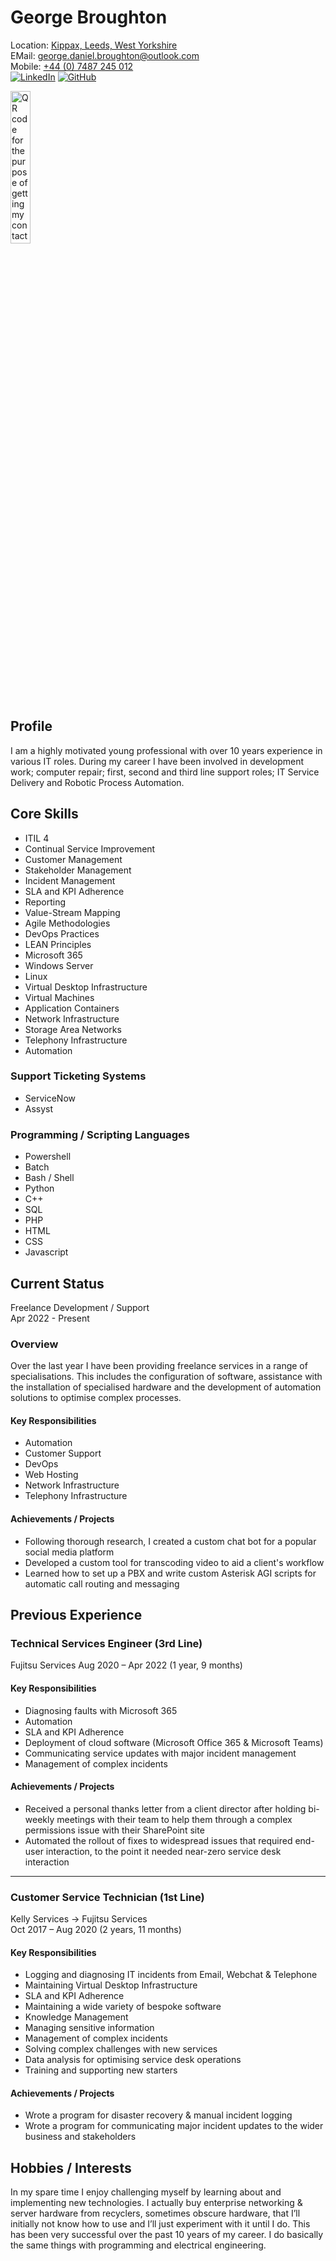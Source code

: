 # George Broughton

Location: [Kippax, Leeds, West Yorkshire](https://www.google.com/maps/search/?api=1&query=53.7746767%2C-1.375459)  
EMail: [george.daniel.broughton@outlook.com](MAILTO:george.daniel.broughton@outlook.com)  
Mobile: [+44 (0) 7487 245 012](TEL:+447487245012)  
[![LinkedIn](assets/LinkedIn.svg)](https://www.linkedin.com/in/george-broughton/)
[![GitHub](assets/square-github.svg)](https://github.com/GeorgeBroughton)  

<img src="./assets/Contact Card.png" alt="QR code for the purpose of getting my contact information." width=25% height=25% />  

## Profile
I am a highly motivated young professional with over 10 years experience in various IT roles. During my career I have been involved in development work; computer repair; first, second and third line support roles; IT Service Delivery and Robotic Process Automation. 

## Core Skills
 - ITIL 4
 - Continual Service Improvement
 - Customer Management
 - Stakeholder Management
 - Incident Management
 - SLA and KPI Adherence
 - Reporting
 - Value-Stream Mapping
 - Agile Methodologies
 - DevOps Practices
 - LEAN Principles
 - Microsoft 365
 - Windows Server
 - Linux
 - Virtual Desktop Infrastructure
 - Virtual Machines
 - Application Containers
 - Network Infrastructure
 - Storage Area Networks
 - Telephony Infrastructure 
 - Automation

### Support Ticketing Systems
 - ServiceNow
 - Assyst

### Programming / Scripting Languages
 - Powershell
 - Batch
 - Bash / Shell
 - Python
 - C++
 - SQL
 - PHP
 - HTML
 - CSS
 - Javascript

## Current Status
Freelance Development / Support  
Apr 2022 - Present

### Overview
Over the last year I have been providing freelance services in a range of specialisations. This includes the configuration of software, assistance with the installation of specialised hardware and the development of automation solutions to optimise complex processes.

#### Key Responsibilities
 - Automation
 - Customer Support
 - DevOps
 - Web Hosting
 - Network Infrastructure
 - Telephony Infrastructure

#### Achievements / Projects
 - Following thorough research, I created a custom chat bot for a popular social media platform 
 - Developed a custom tool for transcoding video to aid a client's workflow
 - Learned how to set up a PBX and write custom Asterisk AGI scripts for automatic call routing and messaging

## Previous Experience

### Technical Services Engineer (3rd Line)
Fujitsu Services
Aug 2020 – Apr 2022 (1 year, 9 months)

#### Key Responsibilities
 - Diagnosing faults with Microsoft 365
 - Automation
 - SLA and KPI Adherence
 - Deployment of cloud software (Microsoft Office 365 & Microsoft Teams)
 - Communicating service updates with major incident management
 - Management of complex incidents

#### Achievements / Projects
 - Received a personal thanks letter from a client director after holding bi-weekly meetings with their team to help them through a complex permissions issue with their SharePoint site
 - Automated the rollout of fixes to widespread issues that required end-user interaction, to the point it needed near-zero service desk interaction

---
### Customer Service Technician (1st Line)
Kelly Services -> Fujitsu Services  
Oct 2017 – Aug 2020 (2 years, 11 months)

#### Key Responsibilities
 - Logging and diagnosing IT incidents from Email, Webchat & Telephone
 - Maintaining Virtual Desktop Infrastructure
 - SLA and KPI Adherence
 - Maintaining a wide variety of bespoke software
 - Knowledge Management
 - Managing sensitive information
 - Management of complex incidents
 - Solving complex challenges with new services
 - Data analysis for optimising service desk operations
 - Training and supporting new starters

#### Achievements / Projects
 - Wrote a program for disaster recovery & manual incident logging
 - Wrote a program for communicating major incident updates to the wider business and stakeholders

## Hobbies / Interests
In my spare time I enjoy challenging myself by learning about and implementing new technologies. I actually buy enterprise networking & server hardware from recyclers, sometimes obscure hardware, that I’ll initially not know how to use and I’ll just experiment with it until I do. This has been very successful over the past 10 years of my career. I do basically the same things with programming and electrical engineering.